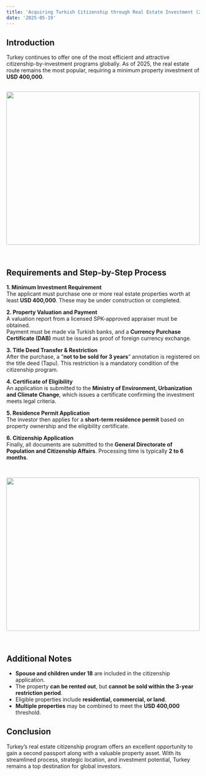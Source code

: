 ```yaml
---
title: 'Acquiring Turkish Citizenship through Real Estate Investment (2025 Guide)'
date: '2025-05-19'
---
```


## Introduction

Turkey continues to offer one of the most efficient and attractive citizenship-by-investment programs globally. As of 2025, the real estate route remains the most popular, requiring a minimum property investment of **USD 400,000**.
<img src="https://karayaka.ru/images/articles/article9.jpg" width=100% height="400" style="object-fit: cover; border-radius: 3px; margin: 30px auto; "/>

## Requirements and Step-by-Step Process

**1. Minimum Investment Requirement**  
The applicant must purchase one or more real estate properties worth at least **USD 400,000**. These may be under construction or completed.

**2. Property Valuation and Payment**  
A valuation report from a licensed SPK-approved appraiser must be obtained.  
Payment must be made via Turkish banks, and a **Currency Purchase Certificate (DAB)** must be issued as proof of foreign currency exchange.

**3. Title Deed Transfer & Restriction**  
After the purchase, a “**not to be sold for 3 years**” annotation is registered on the title deed (Tapu). This restriction is a mandatory condition of the citizenship program.

**4. Certificate of Eligibility**  
An application is submitted to the **Ministry of Environment, Urbanization and Climate Change**, which issues a certificate confirming the investment meets legal criteria.

**5. Residence Permit Application**  
The investor then applies for a **short-term residence permit** based on property ownership and the eligibility certificate.

**6. Citizenship Application**  
Finally, all documents are submitted to the **General Directorate of Population and Citizenship Affairs**. Processing time is typically **2 to 6 months**.

<img src="https://karayaka.ru/images/articles/article9.2.jpg" width=100% height="400" style="object-fit: cover; border-radius: 3px; margin: 30px auto;" />

## Additional Notes

- **Spouse and children under 18** are included in the citizenship application.
- The property **can be rented out**, but **cannot be sold within the 3-year restriction period**.
- Eligible properties include **residential, commercial, or land**.
- **Multiple properties** may be combined to meet the **USD 400,000** threshold.

## Conclusion

Turkey’s real estate citizenship program offers an excellent opportunity to gain a second passport along with a valuable property asset. With its streamlined process, strategic location, and investment potential, Turkey remains a top destination for global investors.
